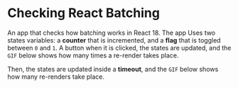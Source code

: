 # Checking React Batching

An app that checks how batching works in React 18. The app Uses two states variables: a **counter** that is incremented, and a **flag** that is toggled between `0` and `1`. A button when it is clicked, the states are updated, and the `GIF` below shows how many times a re-render takes place. 

Then, the states are updated inside a **timeout**, and the `GIF` below shows how many re-renders take place.